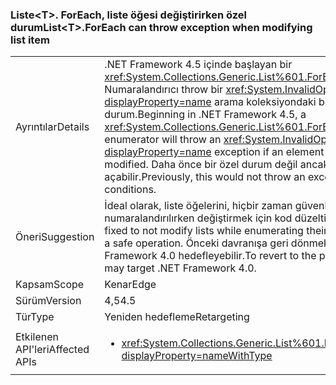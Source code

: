 ### <a name="listlttgtforeach-can-throw-exception-when-modifying-list-item"></a><span data-ttu-id="3aa51-101">Liste&lt;T&gt;. ForEach, liste öğesi değiştirirken özel durum</span><span class="sxs-lookup"><span data-stu-id="3aa51-101">List&lt;T&gt;.ForEach can throw exception when modifying list item</span></span>

|   |   |
|---|---|
|<span data-ttu-id="3aa51-102">Ayrıntılar</span><span class="sxs-lookup"><span data-stu-id="3aa51-102">Details</span></span>|<span data-ttu-id="3aa51-103">.NET Framework 4.5 içinde başlayan bir <xref:System.Collections.Generic.List%601.ForEach(System.Action{%600})> Numaralandırıcı throw bir <xref:System.InvalidOperationException?displayProperty=name> arama koleksiyondaki bir öğe değiştirilirse özel durum.</span><span class="sxs-lookup"><span data-stu-id="3aa51-103">Beginning in .NET Framework 4.5, a <xref:System.Collections.Generic.List%601.ForEach(System.Action{%600})> enumerator will throw an <xref:System.InvalidOperationException?displayProperty=name> exception if an element in the calling collection is modified.</span></span> <span data-ttu-id="3aa51-104">Daha önce bir özel durum değil ancak yarış durumları için yol açabilir.</span><span class="sxs-lookup"><span data-stu-id="3aa51-104">Previously, this would not throw an exception but could lead to race conditions.</span></span>|
|<span data-ttu-id="3aa51-105">Öneri</span><span class="sxs-lookup"><span data-stu-id="3aa51-105">Suggestion</span></span>|<span data-ttu-id="3aa51-106">İdeal olarak, liste öğelerini, hiçbir zaman güvenli bir işlem olduğundan numaralandırılırken değiştirmek için kod düzeltilmelidir.</span><span class="sxs-lookup"><span data-stu-id="3aa51-106">Ideally, code should be fixed to not modify lists while enumerating their elements because that is never a safe operation.</span></span> <span data-ttu-id="3aa51-107">Önceki davranışa geri dönmek için yine de bir uygulama .NET Framework 4.0 hedefleyebilir.</span><span class="sxs-lookup"><span data-stu-id="3aa51-107">To revert to the previous behavior, though, an app may target .NET Framework 4.0.</span></span>|
|<span data-ttu-id="3aa51-108">Kapsam</span><span class="sxs-lookup"><span data-stu-id="3aa51-108">Scope</span></span>|<span data-ttu-id="3aa51-109">Kenar</span><span class="sxs-lookup"><span data-stu-id="3aa51-109">Edge</span></span>|
|<span data-ttu-id="3aa51-110">Sürüm</span><span class="sxs-lookup"><span data-stu-id="3aa51-110">Version</span></span>|<span data-ttu-id="3aa51-111">4,5</span><span class="sxs-lookup"><span data-stu-id="3aa51-111">4.5</span></span>|
|<span data-ttu-id="3aa51-112">Tür</span><span class="sxs-lookup"><span data-stu-id="3aa51-112">Type</span></span>|<span data-ttu-id="3aa51-113">Yeniden hedefleme</span><span class="sxs-lookup"><span data-stu-id="3aa51-113">Retargeting</span></span>|
|<span data-ttu-id="3aa51-114">Etkilenen API'leri</span><span class="sxs-lookup"><span data-stu-id="3aa51-114">Affected APIs</span></span>|<ul><li><xref:System.Collections.Generic.List%601.ForEach(System.Action{%600})?displayProperty=nameWithType></li></ul>|

